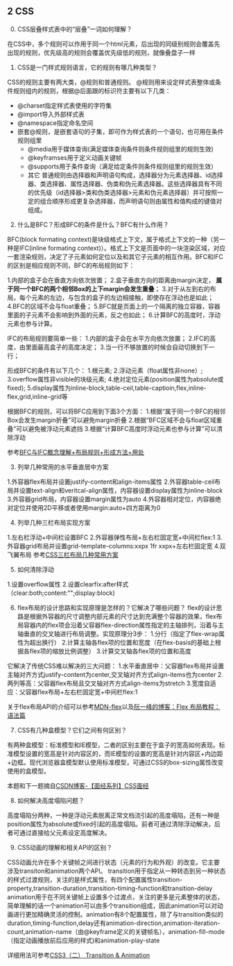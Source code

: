 ## 2 CSS
0. CSS层叠样式表中的“层叠”一词如何理解？

在CSS中，多个规则可以作用于同一个html元素，后出现的同级别规则会覆盖先出现的规则，优先级高的规则会覆盖优先级低的规则，就像叠盘子一样

1. CSS是一门样式规则语言，它的规则有哪几种类型？

CSS的规则主要有两大类，@规则和普通规则。
@规则用来设定样式表整体或条件规则组内的规则，根据@后面跟的标识符主要有以下几类：
- @charset指定样式表使用的字符集
- @import导入外部样式表
- @namespace指定命名空间
- 嵌套@规则，是嵌套语句的子集，即可作为样式表的一个语句，也可用在条件规则组里
  - @media用于媒体查询(满足媒体查询条件则条件规则组里的规则生效)
  - @keyframses用于定义动画关键帧
  - @supports用于条件查询（满足给定条件则条件规则组里的规则生效）
  - 其它
普通规则由选择器和声明语句构成，选择器分为元素选择器、id选择器、类选择器、属性选择器、伪类和伪元素选择器。这些选择器具有不同的优先级（id选择器>类和伪类选择器>元素和伪元素选择器）并可按照一定的组合顺序形成更复杂选择器，而声明语句则由属性和值构成的键值对组成。

2. 什么是BFC？形成BFC的条件是什么？BFC有什么作用？

BFC(block formating context)是块级格式上下文，属于格式上下文的一种（另一种是IFC(inline formating context)）。格式上下文是页面中的一块渲染区域，对应一套渲染规则，决定了子元素如何定位以及和其它子元素的相互作用。BFC和IFC的区别是相应规则不同，BFC的布局规则如下：

1.内部的盒子会在垂直方向依次放置；
2.盒子垂直方向的距离由margin决定， **属于同一个BFC的两个相邻Box的上下margin会发生重叠**；
3.对于从左到右的布局，每个元素的左边，与包含的盒子的左边相接触，即使存在浮动也是如此；
4.BFC的区域不会与float重叠；
5.BFC就是页面上的一个隔离的独立容器，容器里面的子元素不会影响到外面的元素，反之也如此；
6.计算BFC的高度时，浮动元素也参与计算。 

IFC的布局规则要简单一些：
1.内部的盒子会在水平方向依次放置；
2.IFC的高度，由里面最高盒子的高度决定；
3.当一行不够放置的时候会自动切换到下一行；

形成BFC的条件有以下几个：
1.根元素;
2.浮动元素（float属性非none）;
3.overflow属性非visible的块级元素;
4.绝对定位元素(position属性为absolute或fixed);
5.display属性为inline-block,table-ceil,table-captioin,flex,inline-flex,grid,inline-grid等

根据BFC的规则，可以将BFC应用到下面3个方面：
1.根据“属于同一个BFC的相邻Box会发生margin折叠”可以避免margin折叠
2.根据“BFC区域不会与float区域重叠”可以避免被浮动元素遮挡
3.根据“计算BFC高度时浮动元素也参与计算”可以清除浮动

参考[BFC与IFC概念理解+布局规则+形成方法+用处](https://segmentfault.com/a/1190000009545742)

3. 列举几种常用的水平垂直居中方案

1.外容器flex布局并设置justify-content和align-items属性
2.外容器table-ceil布局并设置text-align和veritcal-align属性，内容器设置display属性为inline-block
3.外容器grid布局，内容器设置margin属性为auto
4.外容器相对定位，内容器绝对定位并使用2D平移或者使用margin:auto+四方距离为0

4. 列举几种三栏布局实现方案

1.左右栏浮动+中间栏设置BFC
2.外容器弹性布局+左右栏固定宽+中间栏flex:1
3.外容器grid布局并设置grid-template-columns:xxpx 1fr xxpx+左右栏固定宽
4.双飞翼布局
参考[CSS三栏布局几种常用方案](https://blog.csdn.net/Blateyang/article/details/109148239)

5. 如何清除浮动

1.设置overflow属性
2.设置clearfix:after样式（clear:both;content:"";display:block)

6. flex布局的设计思路和实现原理是怎样的？它解决了哪些问题？
flex的设计思路是根据外容器的尺寸调整内部元素的尺寸达到充满整个容器的效果，flex布局容器内的flex项会沿着父容器flex-direction属性指定的主轴排列，沿着与主轴垂直的交叉轴进行布局调整。实现原理分3步：
1.分行（指定了flex-wrap属性为超出换行）
2.计算主轴各flex项的位置和宽度（在flex-basis的基础上根据各flex项的缩放比例调整）
3.计算交叉轴各flex项的位置和高度

它解决了传统CSS难以解决的三大问题：
1.水平垂直居中：父容器flex布局并设置主轴对齐方式justify-content为center,交叉轴对齐方式align-items也为center
2.两列等高：父容器flex布局且交叉轴对齐方式align-items为stretch
3.宽度自适应：父容器flex布局+左右栏固定宽+中间栏flex:1

关于flex布局API的介绍可以参考[MDN-flex](https://developer.mozilla.org/zh-CN/docs/Web/CSS/flex#%E7%A4%BA%E4%BE%8B)以及[阮一峰的博客：Flex 布局教程：语法篇](http://www.ruanyifeng.com/blog/2015/07/flex-grammar.html)

7. CSS有几种盒模型？它们之间有何区别？

有两种盒模型：标准模型和IE模型，二者的区别主要在于盒子的宽高如何表现。标准模型设置的宽高是针对内容区的，而IE模型的设置的宽高是针对内容区+内边距+边框。现代浏览器盒模型默认使用标准模型，可通过CSS的box-sizing属性改变使用的盒模型。

本题和下一题摘自[CSDN博客-【面经系列】CSS面经](https://blog.csdn.net/weixin_41030302/article/details/104515795)

8. 如何解决高度塌陷问题？

高度塌陷分两种，一种是浮动元素脱离正常文档流引起的高度塌陷，还有一种是position属性为absolute或fixed引起的高度塌陷。前者可通过清除浮动解决，后者可通过直接给父元素设定高度解决。

9. CSS动画的理解和相关API的区别？

CSS动画允许在多个关键帧之间进行状态（元素的行为和外观）的改变。它主要涉及transiton和animation两个API。
transition用于指定从一种转态到另一种状态的样式过渡规则，关注的是样式属性，有四个配置属性transition-property,transition-duration,transition-timing-function和transition-delay
animation用于在不同关键帧上设置多个过渡点，关注的更多是元素整体的状态，简单理解的话一个animation可以由多个transition组成，因此animation可以对动画进行更加精确灵活的控制。animation有8个配置属性，除了与transition类似的duration,timing-function,delay还有animation-direction,animation-iteration-count,animation-name（由@keyframe定义的关键帧名），animation-fill-mode（指定动画播放前后应用的样式)和animation-play-state

详细用法可参考[CSS3（二） Transition & Animation](https://blog.csdn.net/u013243347/article/details/79943045)